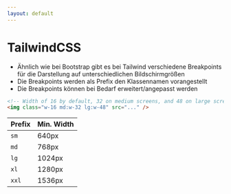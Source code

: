```yaml
---
layout: default
---
```


# TailwindCSS <SubHeading text="Breakpoints"/>

<div class="grid grid-cols-12 gap-6">
<div class="col-span-12">

- Ähnlich wie bei Bootstrap gibt es bei Tailwind verschiedene Breakpoints für die Darstellung auf unterschiedlichen Bildschirmgrößen
- Die Breakpoints werden als Prefix den Klassennamen vorangestellt
- Die Breakpoints können bei Bedarf erweitert/angepasst werden

```html
<!-- Width of 16 by default, 32 on medium screens, and 48 on large screens -->
<img class="w-16 md:w-32 lg:w-48" src="..." />
```

| **Prefix** | **Min. Width** |
| ---------- | -------------- |
| `sm`       | 640px          |
| `md`       | 768px          |
| `lg`       | 1024px         |
| `xl`       | 1280px         |
| `xxl`      | 1536px         |

</div>
</div>

<PageNumber/>
